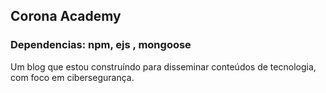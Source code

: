 ## Corona Academy

### Dependencias: npm, ejs , mongoose

Um blog que estou construíndo para disseminar conteúdos de tecnologia, com foco em cibersegurança.
